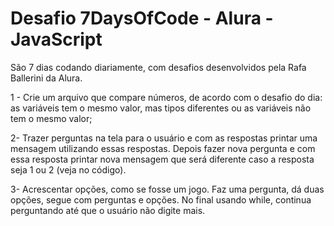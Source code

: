 <h1>Desafio 7DaysOfCode - Alura - JavaScript</h1>

São 7 dias codando diariamente, com desafios desenvolvidos pela Rafa Ballerini da Alura.

1 - Crie um arquivo que compare números, de acordo com o desafio do dia: as variáveis tem o mesmo valor, mas tipos diferentes ou as variáveis não tem o mesmo valor;

2- Trazer perguntas na tela para o usuário e com as respostas printar uma mensagem utilizando essas respostas. Depois fazer nova pergunta e com essa resposta printar nova mensagem que será diferente caso a resposta seja 1 ou 2 (veja no código).

3- Acrescentar opções, como se fosse um jogo. Faz uma pergunta, dá duas opções, segue com perguntas e opções. No final usando while, continua perguntando até que o usuário não digite mais.
